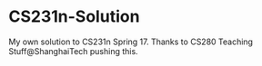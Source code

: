 # CS231n-Solution
My own solution to CS231n Spring 17. Thanks to CS280 Teaching Stuff@ShanghaiTech pushing this.
